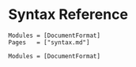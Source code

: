 # Syntax Reference

```@index
Modules = [DocumentFormat]
Pages   = ["syntax.md"]
```

```@autodocs
Modules = [DocumentFormat]
```
